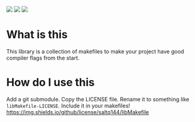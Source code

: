 ![](https://img.shields.io/github/license/saltq144/libMakefile?label=license)
![](https://img.shields.io/github/languages/code-size/saltq144/libMakefile)
![](https://img.shields.io/github/directory-file-count/saltq144/libMakefile)
# What is this
This library is a collection of makefiles to make your project have good compiler flags from the start.
# How do I use this
Add a git submodule. Copy the LICENSE file. Rename it to something like ```libMakefile-LICENSE```. Include it in your makefiles!
https://img.shields.io/github/license/saltq144/libMakefile